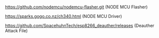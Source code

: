 https://github.com/nodemcu/nodemcu-flasher.git  (NODE MCU Flasher)

https://sparks.gogo.co.nz/ch340.html  (NODE MCU Driver)

https://github.com/SpacehuhnTech/esp8266_deauther/releases  (Deauther Attack File)

